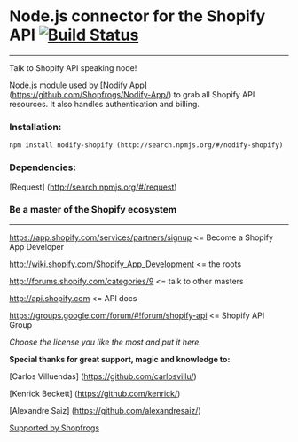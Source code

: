 # Node.js connector for the Shopify API [![Build Status](https://secure.travis-ci.org/Shopfrogs/Nodify.png?branch=master)](http://travis-ci.org/Shopfrogs/Nodify)
***
Talk to Shopify API speaking node!

Node.js module used by [Nodify App] (https://github.com/Shopfrogs/Nodify-App/) to grab all Shopify API resources. It also handles authentication and billing.

### Installation:

    npm install nodify-shopify (http://search.npmjs.org/#/nodify-shopify)

### Dependencies:

[Request] (http://search.npmjs.org/#/request)

### Be a master of the Shopify ecosystem
___

https://app.shopify.com/services/partners/signup <= Become a Shopify App Developer

http://wiki.shopify.com/Shopify_App_Development <= the roots

http://forums.shopify.com/categories/9 <= talk to other masters

http://api.shopify.com <= API docs

https://groups.google.com/forum/#!forum/shopify-api <= Shopify API Group


*Choose the license you like the most and put it here.*


**Special thanks for great support, magic and knowledge to:**

[Carlos Villuendas] (https://github.com/carlosvillu/)

[Kenrick Beckett] (https://github.com/kenrick/)

[Alexandre Saiz] (https://github.com/alexandresaiz/)

[Supported by Shopfrogs](http://www.shopfrogs.com/shopify/)
